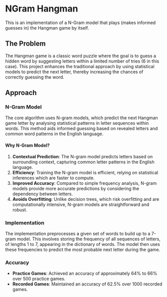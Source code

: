 # NGram Hangman

This is an implementation of a N-Gram model that plays (makes informed guesses in) the Hangman game by itself.

## The Problem

The Hangman game is a classic word puzzle where the goal is to guess a hidden word by suggesting letters within a limited number of tries (6 in this case). This project enhances the traditional approach by using statistical models to predict the next letter, thereby increasing the chances of correctly guessing the word.

## Approach

### N-Gram Model

The core algorithm uses N-gram models, which predict the next Hangman game letter by analysing statistical patterns in letter sequences within words. This method aids informed guessing based on revealed letters and common word patterns in the English language.

#### Why N-Gram Model?

1.  **Contextual Prediction**: The N-gram model predicts letters based on surrounding context, capturing common letter patterns in the English language.
2.  **Efficiency**: Training the N-gram model is efficient, relying on statistical inferences which are faster to compute.
3.  **Improved Accuracy**: Compared to simple frequency analysis, N-gram models provide more accurate predictions by considering the dependency between letters.
4.  **Avoids Overfitting**: Unlike decision trees, which risk overfitting and are computationally intensive, N-gram models are straightforward and robust.

### Implementation

The implementation preprocesses a given set of words to build up to a 7-gram model. This involves storing the frequency of all sequences of letters, of lengths 1 to 7, appearing in the dictionary of words. The model then uses these frequencies to predict the most probable next letter during the game.

### Accuracy

-   **Practice Games**: Achieved an accuracy of approximately 64% to 66% over 500 practice games.
-   **Recorded Games**: Maintained an accuracy of 62.5% over 1000 recorded games.
